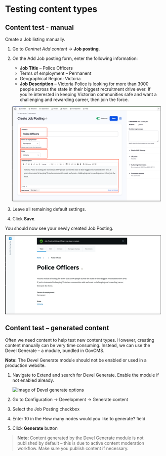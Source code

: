 # Testing content types

## Content test - manual

Create a Job listing manually.

1. Go to _Contnet_ _Add content_ → **Job posting**.
2. On the Add Job posting form, enter the following information:
   * **Job Title** – Police Officers
   * Terms of employment – Permanent
   * Geographical Region: Victoria
   * **Job Description** – Victoria Police is looking for more than 3000 people across the state in their biggest recruitment drive ever. If you’re interested in keeping Victorian communities safe and want a challenging and rewarding career, then join the force. 

    ![Image of Create Job posting](../.gitbook/assets/Unit-2-Testing-Content-Types-1.png)

3. Leave all remaining default settings.
4. Click **Save**.

You should now see your newly created Job Posting.

![Image of Job posting](../.gitbook/assets/Unit-2-Testing-Content-Types-2.png)

## Content test – generated content

Often we need content to help test new content types. However, creating content manually can be very time consuming. Instead, we can use the Devel Generate – a module, bundled in GovCMS.

**Note:** The Devel Generate module should not be enabled or used in a production website.

1. Navigate to Extend and search for Devel Generate. Enable the module if not enabled already. 

    ![Image of Devel generate options](../.gitbook/assets/54%20%282%29.png)
    
2. Go to Configuration → Development → Generate content
3. Select the Job Posting checkbox
4. Enter 10 in the How many nodes would you like to generate? field
5. Click **Generate** button

> **Note**: Content generated by the Devel Generate module is not published by default – this is due to active content moderation workflow. Make sure you publish content if necessary.

